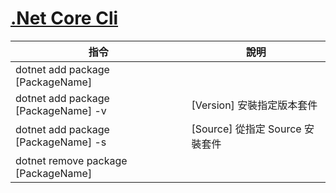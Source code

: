 # [.Net Core Cli](https://docs.microsoft.com/zh-tw/dotnet/core/tools/)

| 指令                                | 說明                            |
| ----------------------------------- | ------------------------------- |
| dotnet add package [PackageName]    |                                 |
| dotnet add package [PackageName] -v | [Version]	安裝指定版本套件      |
| dotnet add package [PackageName] -s | [Source]	從指定 Source 安裝套件 |
| dotnet remove package [PackageName] |                                 |